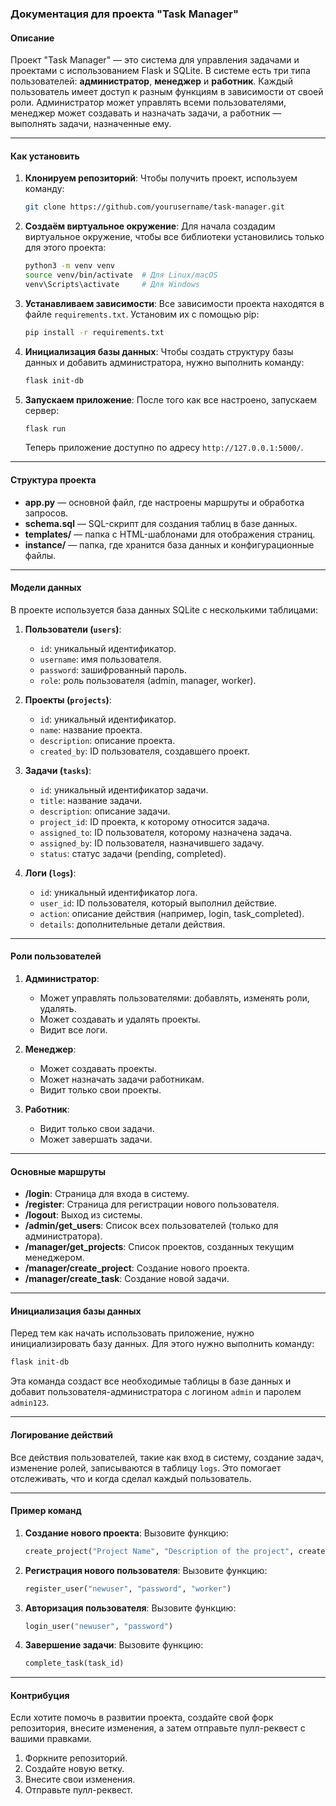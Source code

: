 ### Документация для проекта "Task Manager"

#### Описание

Проект "Task Manager" — это система для управления задачами и проектами с использованием Flask и SQLite. В системе есть три типа пользователей: **администратор**, **менеджер** и **работник**. Каждый пользователь имеет доступ к разным функциям в зависимости от своей роли. Администратор может управлять всеми пользователями, менеджер может создавать и назначать задачи, а работник — выполнять задачи, назначенные ему.

---

#### Как установить

1. **Клонируем репозиторий**:
   Чтобы получить проект, используем команду:
   ```bash
   git clone https://github.com/yourusername/task-manager.git
   ```

2. **Создаём виртуальное окружение**:
   Для начала создадим виртуальное окружение, чтобы все библиотеки установились только для этого проекта:
   ```bash
   python3 -m venv venv
   source venv/bin/activate  # Для Linux/macOS
   venv\Scripts\activate     # Для Windows
   ```

3. **Устанавливаем зависимости**:
   Все зависимости проекта находятся в файле `requirements.txt`. Установим их с помощью pip:
   ```bash
   pip install -r requirements.txt
   ```

4. **Инициализация базы данных**:
   Чтобы создать структуру базы данных и добавить администратора, нужно выполнить команду:
   ```bash
   flask init-db
   ```

5. **Запускаем приложение**:
   После того как все настроено, запускаем сервер:
   ```bash
   flask run
   ```

   Теперь приложение доступно по адресу `http://127.0.0.1:5000/`.

---

#### Структура проекта

- **app.py** — основной файл, где настроены маршруты и обработка запросов.
- **schema.sql** — SQL-скрипт для создания таблиц в базе данных.
- **templates/** — папка с HTML-шаблонами для отображения страниц.
- **instance/** — папка, где хранится база данных и конфигурационные файлы.

---

#### Модели данных

В проекте используется база данных SQLite с несколькими таблицами:

1. **Пользователи (`users`)**:
   - `id`: уникальный идентификатор.
   - `username`: имя пользователя.
   - `password`: зашифрованный пароль.
   - `role`: роль пользователя (admin, manager, worker).

2. **Проекты (`projects`)**:
   - `id`: уникальный идентификатор.
   - `name`: название проекта.
   - `description`: описание проекта.
   - `created_by`: ID пользователя, создавшего проект.

3. **Задачи (`tasks`)**:
   - `id`: уникальный идентификатор задачи.
   - `title`: название задачи.
   - `description`: описание задачи.
   - `project_id`: ID проекта, к которому относится задача.
   - `assigned_to`: ID пользователя, которому назначена задача.
   - `assigned_by`: ID пользователя, назначившего задачу.
   - `status`: статус задачи (pending, completed).

4. **Логи (`logs`)**:
   - `id`: уникальный идентификатор лога.
   - `user_id`: ID пользователя, который выполнил действие.
   - `action`: описание действия (например, login, task_completed).
   - `details`: дополнительные детали действия.

---

#### Роли пользователей

1. **Администратор**:
   - Может управлять пользователями: добавлять, изменять роли, удалять.
   - Может создавать и удалять проекты.
   - Видит все логи.

2. **Менеджер**:
   - Может создавать проекты.
   - Может назначать задачи работникам.
   - Видит только свои проекты.

3. **Работник**:
   - Видит только свои задачи.
   - Может завершать задачи.

---

#### Основные маршруты

- **/login**: Страница для входа в систему.
- **/register**: Страница для регистрации нового пользователя.
- **/logout**: Выход из системы.
- **/admin/get_users**: Список всех пользователей (только для администратора).
- **/manager/get_projects**: Список проектов, созданных текущим менеджером.
- **/manager/create_project**: Создание нового проекта.
- **/manager/create_task**: Создание новой задачи.

---

#### Инициализация базы данных

Перед тем как начать использовать приложение, нужно инициализировать базу данных. Для этого нужно выполнить команду:
```bash
flask init-db
```
Эта команда создаст все необходимые таблицы в базе данных и добавит пользователя-администратора с логином `admin` и паролем `admin123`.

---

#### Логирование действий

Все действия пользователей, такие как вход в систему, создание задач, изменение ролей, записываются в таблицу `logs`. Это помогает отслеживать, что и когда сделал каждый пользователь.

---

#### Пример команд

1. **Создание нового проекта**:
   Вызовите функцию:
   ```python
   create_project("Project Name", "Description of the project", created_by_user_id)
   ```

2. **Регистрация нового пользователя**:
   Вызовите функцию:
   ```python
   register_user("newuser", "password", "worker")
   ```

3. **Авторизация пользователя**:
   Вызовите функцию:
   ```python
   login_user("newuser", "password")
   ```

4. **Завершение задачи**:
   Вызовите функцию:
   ```python
   complete_task(task_id)
   ```

---

#### Контрибуция

Если хотите помочь в развитии проекта, создайте свой форк репозитория, внесите изменения, а затем отправьте пулл-реквест с вашими правками.

1. Форкните репозиторий.
2. Создайте новую ветку.
3. Внесите свои изменения.
4. Отправьте пулл-реквест.
